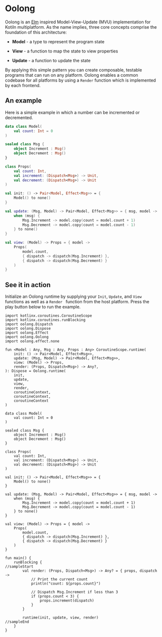 # Oolong

Oolong is an [Elm](https://guide.elm-lang.org/architecture) inspired Model-View-Update (MVU) implementation for Kotiln multiplatform. As the name implies, three core concepts comprise the foundation of this architecture: 

* **Model** - a type to represent the program state

* **View** - a function to map the state to view properties

* **Update** - a function to update the state

By applying this simple pattern you can create composable, testable programs that can run on any platform. Oolong enables a common codebase for all platforms by using a `Render` function which is implemented by each frontend.

## An example

Here is a simple example in which a number can be incremented or decremented.

```kotlin 
data class Model(
    val count: Int = 0
)

sealed class Msg {
    object Increment : Msg()
    object Decrement : Msg()
}

class Props(
    val count: Int,
    val increment: (Dispatch<Msg>) -> Unit,
    val decrement: (Dispatch<Msg>) -> Unit
)

val init: () -> Pair<Model, Effect<Msg>> = { 
    Model() to none()
}

val update: (Msg, Model) -> Pair<Model, Effect<Msg>> = { msg, model ->
    when (msg) {
        Msg.Increment -> model.copy(count = model.count + 1)
        Msg.Decrement -> model.copy(count = model.count - 1)
    } to none()
}

val view: (Model) -> Props = { model ->
    Props(
        model.count,
        { dispatch -> dispatch(Msg.Increment) },
        { dispatch -> dispatch(Msg.Decrement) }
    )
}
```

## See it in action

Initialize an Oolong runtime by supplying your `Init`, `Update`, and `View` functions as well as a `Render
` function from the host platform. Press the play button below to run the example.

```{.kotlin .playground}
import kotlinx.coroutines.CoroutineScope
import kotlinx.coroutines.runBlocking
import oolong.Dispatch
import oolong.Dispose
import oolong.Effect
import oolong.Oolong
import oolong.effect.none

fun <Model : Any, Msg : Any, Props : Any> CoroutineScope.runtime(
    init: () -> Pair<Model, Effect<Msg>>,
    update: (Msg, Model) -> Pair<Model, Effect<Msg>>,
    view: (Model) -> Props,
    render: (Props, Dispatch<Msg>) -> Any?,
): Dispose = Oolong.runtime(
    init, 
    update, 
    view, 
    render, 
    coroutineContext,
    coroutineContext, 
    coroutineContext
)

data class Model(
    val count: Int = 0
)

sealed class Msg {
    object Increment : Msg()
    object Decrement : Msg()
}

class Props(
    val count: Int,
    val increment: (Dispatch<Msg>) -> Unit,
    val decrement: (Dispatch<Msg>) -> Unit
)

val init: () -> Pair<Model, Effect<Msg>> = { 
    Model() to none()
}

val update: (Msg, Model) -> Pair<Model, Effect<Msg>> = { msg, model ->
    when (msg) {
        Msg.Increment -> model.copy(count = model.count + 1)
        Msg.Decrement -> model.copy(count = model.count - 1)
    } to none()
}

val view: (Model) -> Props = { model ->
    Props(
        model.count,
        { dispatch -> dispatch(Msg.Increment) },
        { dispatch -> dispatch(Msg.Decrement) }
    )
}

fun main() {
    runBlocking {
//sampleStart
        val render: (Props, Dispatch<Msg>) -> Any? = { props, dispatch ->
            // Print the current count
            println("count: ${props.count}")

            // Dispatch Msg.Increment if less than 3
            if (props.count < 3) {
                props.increment(dispatch)
            }
        }

        runtime(init, update, view, render)
//sampleEnd
    }
}
```
